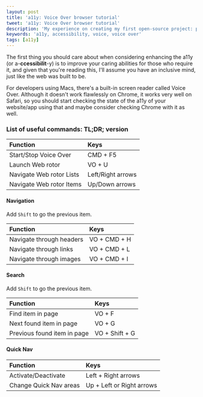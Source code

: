 ```yaml
---
layout: post
title: 'a11y: Voice Over browser tutorial'
tweet: 'a11y: Voice Over browser tutorial'
description: 'My experience on creating my first open-source project: prettyCheckable. What was great and why you should do the same'
keywords: 'a11y, accessibility, voice, voice over'
tags: [a11y]
---
```


The first thing you should care about when considering enhancing the a11y (or a-**ccessibilit**-y) is to improve your caring abilities for those who require it, and given that you're reading this, I'll assume you have an inclusive mind, just like the web was built to be.

For developers using Macs, there's a built-in screen reader called Voice Over. Although it doesn't work flawlessly on Chrome, it works very well on Safari, so you should start checking the state of the a11y of your website/app using that and maybe consider checking Chrome with it as well.

### List of useful commands: TL;DR; version

| Function                            | Keys                |
|:-                                   |:-                   |
| Start/Stop Voice Over               | CMD + F5            |
| Launch Web rotor                    | VO + U              |
| Navigate Web rotor Lists            | Left/Right arrows   |
| Navigate Web rotor Items            | Up/Down arrows      |

#### Navigation

Add `Shift` to go the previous item.

| Function                            | Keys                |
|:-                                   |:-                   |
| Navigate through headers            | VO + CMD + H        |
| Navigate through links              | VO + CMD + L        |
| Navigate through images             | VO + CMD + I        |

#### Search

Add `Shift` to go the previous item.

| Function                            | Keys                |
|:-                                   |:-                   |
| Find item in page                   | VO + F              |
| Next found item in page             | VO + G              |
| Previous found item in page         | VO + Shift + G      |

#### Quick Nav

| Function                            | Keys                      |
|:-                                   |:-                         |
|Activate/Deactivate                  | Left + Right arrows       |
|Change Quick Nav areas               | Up + Left or Right arrows |
